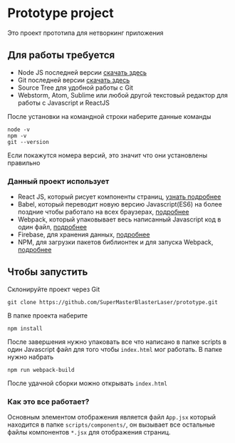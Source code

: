 # Prototype project

Это проект прототипа для нетворкинг приложения

## Для работы требуется

* Node JS последней версии [скачать здесь](https://nodejs.org/en/)
* Git последней версии [скачать здесь](https://git-scm.com/)
* Source Tree для удобной работы с Git
* Webstorm, Atom, Sublime или любой другой текстовый редактор для работы с Javascript и ReactJS

После установки на командной строки наберите данные команды

```
node -v
npm -v
git --version
```
Если покажутся номера версий, это значит что они установлены правильно

### Данный проект использует
* React JS, который рисует компоненты страниц, [узнать подробнее](https://facebook.github.io/react/)
* Babel, который переводит новую версию Javascript(ES6) на более поздние чтобы работало на всех браузерах, [подробнее](https://babeljs.io/)
* Webpack, который упаковывает весь написанный Javascript код в один файл, [подробнее](https://webpack.github.io/)
* Firebase, для хранения данных, [подробнее](firebase.google.com)
* NPM, для загрузки пакетов библионтек и для запуска Webpack, [подробнее](https://www.npmjs.com/)

## Чтобы запустить
Склонируйте проект через Git
```
git clone https://github.com/SuperMasterBlasterLaser/prototype.git
```

В папке проекта наберите
```
npm install
```

После завершения нужно упаковать все что написано в папке scripts в один Javascript файл для того чтобы `index.html` мог работать. В папке нужно набрать
```
npm run webpack-build
```

После удачной сборки можно открывать `index.html`

### Как это все работает?

Основным элементом отображения является файл `App.jsx` который находится в папке `scripts/components/`, он вызывает все остальные файлы компонентов `*.jsx` для отображения страниц.


